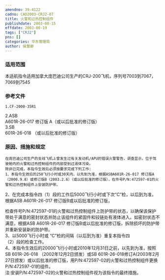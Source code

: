 ```yaml
---
amendno: 39-4122  
cadno: CAD2003-CRJ2-07  
title: 火警和过热控制组件  
publishdate: 2003-08-15  
effdate: 2003-08-19  
tags: ["CRJ2"]  
pns: []  
categories: 华东管理局  
author: 侯慧卿  
---
```

  
### 适用范围  
本适航指令适用加拿大庞巴迪公司生产的CRJ-200飞机，序列号7003到7067，7069到7545  
  
<!--more-->  
### 参考文件  
    1.CF-2000-35R1  
2.ASB  
A601R-26-017 修订版 A（或以后批准的修订版）  
 3.SB  
601R-26-018 （或以后批准的修订版）  
  
### 原因、措施和规定  
    在庞巴迪公司生产的支线飞机上曾发生过有关发动机/APU的错误火警警告，调查显示，位于驾驶舱内的火警和过热控制组件的内部受到过液体污染。  
    除非已完成，本指令生效后必须按要求完成下列工作:  
    1、本指令生效后的250飞行小时或30天内，以先到为准，根据ASBA601R-26-017 修订版A（2000.9.8）或修订版B（2003.2.6）（或以后批准的修订版），在件号P/N:472597-01的火警和过热控制组件上安装防护带。  
2、在完成本指令四（1）段的工作后5000飞行小时或下次“C”检，以后到为准，根据ASB A601R-26-017 修订版B或以后批准的修订版，  
  
检查件号P/N:472597-01的火警和过热控制组件上防护带的状态，以确保该保护带处于满意的密封状态并防止该组件的紧固件和铰链处有液体进入。如密封状态不满意，根据ASB A601R-26-017 修订版B或以后批准的修订版，拆除损坏的防护带并重新安装新的防护带。  
    3、以5000飞行小时或 “C”检的间隔（以后到为准）重复本指令四  
（2）段的检查工作。  
    4、本指令生效后的20000飞行小时或2010年12月31日之前，以先到为准，按照SB 601R-26-018 （2002年12月2日颁发）或SB 601R-26-018修订A(2003年2月27日颁发）或以后批准的修订版，用P/N:472597-02的火警和过热控制组件更换P/N:472597-01的组件。  
注:安装P/N:472597-02的火警和过热控制组件视为该指令的最终措施。  
